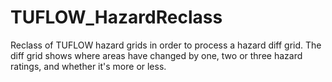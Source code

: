 # TUFLOW_HazardReclass
Reclass of TUFLOW hazard grids in order to process a hazard diff grid. The diff grid shows where areas have changed by one, two or three hazard ratings, and whether it's more or less.
